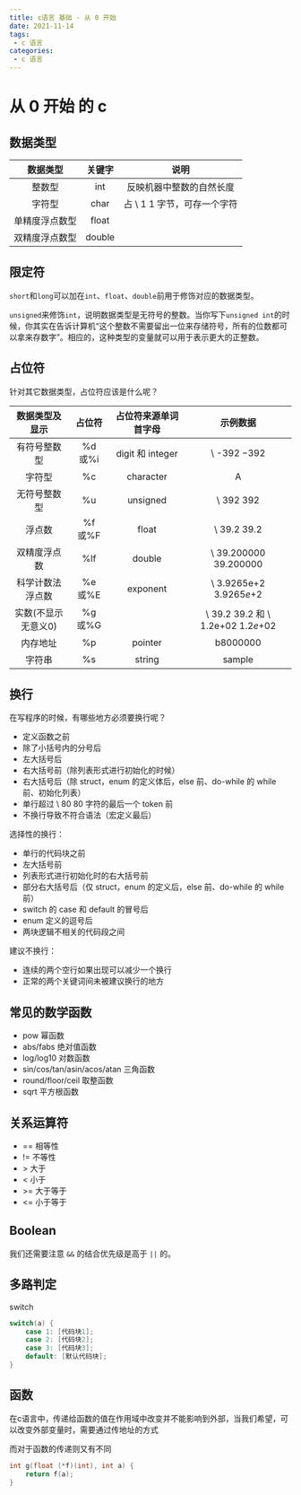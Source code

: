 ```yaml
---
title: c语言 基础 - 从 0 开始
date: 2021-11-14
tags:
 - c 语言
categories:
 - c 语言
---
```


# 从 0 开始 的 c

## 数据类型

|    数据类型    | 关键字 |            说明             |
| :------------: | :----: | :-------------------------: |
|     整数型     |  int   |  反映机器中整数的自然长度   |
|     字符型     |  char  | 占 \ 1 1 字节，可存一个字符 |
| 单精度浮点数型 | float  |                             |
| 双精度浮点数型 | double |                             |



## 限定符

`short`和`long`可以加在`int`、`float`、`double`前用于修饰对应的数据类型。

`unsigned`来修饰`int`，说明数据类型是无符号的整数。当你写下`unsigned int`的时候，你其实在告诉计算机“这个整数不需要留出一位来存储符号，所有的位数都可以拿来存数字”。相应的，这种类型的变量就可以用于表示更大的正整数。

## 占位符

针对其它数据类型，占位符应该是什么呢？



|   数据类型及显示    | 占位符 | 占位符来源单词首字母 |              示例数据              |
| :-----------------: | :----: | :------------------: | :--------------------------------: |
|    有符号整数型     | %d或%i |   digit 和 integer   |            \ -392 −392             |
|       字符型        |   %c   |      character       |                 A                  |
|    无符号整数型     |   %u   |       unsigned       |             \ 392 392              |
|       浮点数        | %f或%F |        float         |            \ 39.2 39.2             |
|    双精度浮点数     |  %lf   |        double        |       \ 39.200000 39.200000        |
|  科学计数法浮点数   | %e或%E |       exponent       |      \ 3.9265e+2 3.9265*e*+2       |
| 实数(不显示无意义0) | %g或%G |                      | \ 39.2 39.2 和 \ 1.2e+02 1.2*e*+02 |
|      内存地址       |   %p   |       pointer        |              b8000000              |
|       字符串        |   %s   |        string        |               sample               |



## 换行

在写程序的时候，有哪些地方必须要换行呢？

- 定义函数之前
- 除了小括号内的分号后
- 左大括号后
- 右大括号前（除列表形式进行初始化的时候）
- 右大括号后（除 struct，enum 的定义体后，else 前、do-while 的 while 前、初始化列表）
- 单行超过 \ 80 80 字符的最后一个 token 前
- 不换行导致不符合语法（宏定义最后）

选择性的换行：

- 单行的代码块之前
- 左大括号前
- 列表形式进行初始化时的右大括号前
- 部分右大括号后（仅 struct，enum 的定义后，else 前、do-while 的 while 前）
- switch 的 case 和 default 的冒号后
- enum 定义的逗号后
- 两块逻辑不相关的代码段之间

建议不换行：

- 连续的两个空行如果出现可以减少一个换行
- 正常的两个关键词间未被建议换行的地方



## 常见的数学函数

- pow 幂函数
- abs/fabs 绝对值函数
- log/log10 对数函数
- sin/cos/tan/asin/acos/atan 三角函数
- round/floor/ceil 取整函数
- sqrt 平方根函数



## 关系运算符

- == 相等性
- != 不等性
- \> 大于
- \< 小于
- \>= 大于等于
- \<= 小于等于



## Boolean



我们还需要注意 `&&` 的结合优先级是高于 `||` 的。

## 多路判定

switch

```c
switch(a) {
    case 1: [代码块1];
    case 2: [代码块2];
    case 3: [代码块3];
    default: [默认代码块];
}
```



## 函数

在c语言中，传递给函数的值在作用域中改变并不能影响到外部，当我们希望，可以改变外部变量时，需要通过传地址的方式

而对于函数的传递则又有不同

```c
int g(float (*f)(int), int a) {
    return f(a);
}
```



